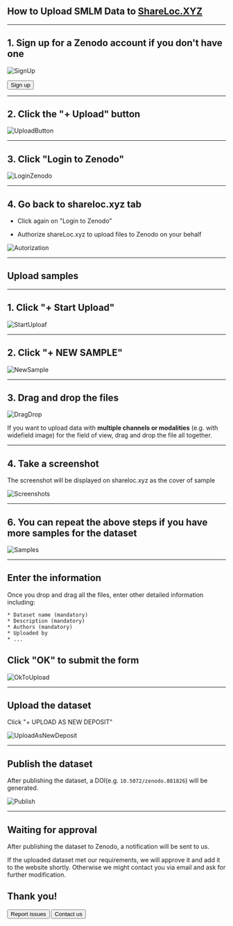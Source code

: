 ## How to Upload SMLM Data to [ShareLoc.XYZ](https://shareloc.xyz/)

-----
## 1. Sign up for a Zenodo account if you don't have one

![SignUp](https://user-images.githubusercontent.com/56833522/125953132-bc78a816-f188-4f3e-9baf-da1f01241637.png)

<button class="button" onclick=" window.open('https://sandbox.zenodo.org/signup/','_blank')">Sign up</button>

-----
## 2. Click the "+ Upload" button

![UploadButton](https://user-images.githubusercontent.com/56833522/125954526-35af5e75-d703-4e7d-9595-10b6b49b0134.png)

-----
## 3. Click "Login to Zenodo"

![LoginZenodo](https://user-images.githubusercontent.com/56833522/125955630-674beae5-6244-4b19-a3a6-773f8e588827.png)

-----
## 4. Go back to shareloc.xyz tab

* Click again on "Login to Zenodo"

* Authorize shareLoc.xyz to upload files to Zenodo on your behalf

![Autorization](https://user-images.githubusercontent.com/56833522/125964039-8ea981ec-f64c-4ec4-b824-7137f46d1c33.png)


-----
## Upload samples


-----
## 1. Click "+ Start Upload" 

![StartUploaf](https://user-images.githubusercontent.com/56833522/125957037-559f98c4-0e4f-4a09-8435-0a1a163c2e71.png)


-----
## 2. Click "+ NEW SAMPLE" 

![NewSample](https://user-images.githubusercontent.com/56833522/125957398-ef3bd589-4f20-4c8f-9934-a757e34d28cb.png)


-----
## 3. Drag and drop the files  

![DragDrop](https://user-images.githubusercontent.com/56833522/125959033-2cad304e-8290-4ce8-a8b8-dd5c9df32d98.png)


 If you want to upload data with **multiple channels or modalities** (e.g. with widefield image) for the field of view, drag and drop the file all together.

-----
## 4. Take a screenshot

The screenshot will be displayed on shareloc.xyz as the cover of sample

![Screenshots](https://user-images.githubusercontent.com/56833522/125961151-b7b03560-6fc5-4284-961a-913dec206935.png)

-----
## 6. You can repeat the above steps if you have more samples for the dataset

![Samples](https://user-images.githubusercontent.com/56833522/125964728-95ace040-6727-48b9-94d9-b1124c2fde74.png)


-----
## Enter the information

Once you drop and drag all the files, enter other detailed information including:
 
    * Dataset name (mandatory)
    * Description (mandatory)
    * Authors (mandatory)
    * Uploaded by
    * ...


## Click "OK" to submit the form

![OkToUpload](https://user-images.githubusercontent.com/56833522/125968206-8b45a726-e09e-4077-9412-7f282a4d4832.png)


-----
## Upload the dataset
Click "+ UPLOAD AS NEW DEPOSIT"

![UploadAsNewDeposit](https://user-images.githubusercontent.com/56833522/125969201-4e221879-d81f-4608-8853-f9df7bd4ff1b.png)


-----
## Publish the dataset
After publishing the dataset, a DOI(e.g. `10.5072/zenodo.881826`) will be generated.

![Publish](https://user-images.githubusercontent.com/56833522/125970391-c132d758-fb01-4d67-89a3-ea7a89c9f0d6.png)

-----
## Waiting for approval
After publishing the dataset to Zenodo, a notification will be sent to us.

If the uploaded dataset met our requirements, we will approve it and add it to the website shortly. Otherwise we might contact you via email and ask for further modification.

## Thank you!

<button class="button" onclick=" window.open('https://github.com/imodpasteur/ShareLoc.XYZ/issues','_blank')">Report issues</button>
<button class="button" onclick=" window.open('https://oeway.typeform.com/to/rdkPmd','_blank')">Contact us</button>


